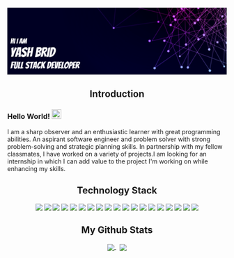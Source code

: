 ![Bannner](https://github.com/bridyash13/bridyash13/blob/main/Banner.png)

<h2 align="center">Introduction</h2>

### Hello World! <img src="https://raw.githubusercontent.com/aemmadi/aemmadi/master/wave.gif" height="22" width="22">
I am a sharp observer and an enthusiastic learner with great programming abilities. An aspirant software engineer and problem solver with strong problem-solving and strategic planning skills. In partnership with my fellow classmates, I have worked on a variety of projects.I am looking for an internship in which I can add value to the project I'm working on while enhancing my skills.

<h2 align="center">Technology Stack</h2>

<p align="center">
<img src="https://img.shields.io/badge/C-00599C?style=flat-square&logo=c"/>
<img src="https://img.shields.io/badge/-C++-00599C?style=flat-square&logo=c"/>
<img src="https://img.shields.io/badge/Python-FFD43B?style=flat-square&logo=python"/>
<img src="https://img.shields.io/badge/JavaScript-323330?style=flat-square&logo=javascript"/>
<img src="https://img.shields.io/badge/-java-E34A86?style=flat-square&logo=java"/>
<img src="https://img.shields.io/badge/Dart-0175C2?style=flat-square&logo=dart&logoColor=white"/>
<img src="https://img.shields.io/badge/Flutter-02569B?style=flat-square&logo=flutter&logoColor=white"/>
<img src="https://img.shields.io/badge/-HTML5-E34F26?style=flat-square&logo=html5&logoColor=white"/>
<img src="https://img.shields.io/badge/-CSS3-1572B6?style=flat-square&logo=css3"/>
<img src="https://img.shields.io/badge/-Bootstrap-563D7C?style=flat-square&logo=bootstrap"/>
<img src="https://img.shields.io/badge/Django-092E20?style=flat-square&logo=django"/>
<img src="https://img.shields.io/badge/django%20rest-ff1709?style=flat-square&logo=django"/>
<img src="https://img.shields.io/badge/Jupyter-F37626.svg?&style=flat-square&logo=Jupyter&logoColor=white"/>
<img src="https://img.shields.io/badge/React-20232A?style=flat-square&logo=react"/>
<img src="https://img.shields.io/badge/MySQL-005C84?style=flat-square&logo=mysql&logoColor=white"/>
<img src="https://img.shields.io/badge/SQLite-07405E?style=flat-square&logo=sqlite"/>
<img src="https://img.shields.io/badge/Figma-F24E1E?style=flat-square&logo=figma&logoColor=white"/>
<img src="https://img.shields.io/badge/Colab-F9AB00?style=flat-square&logo=googlecolab&color=525252"/>
<img src="https://img.shields.io/badge/Ubuntu-E95420?style=flat-square&logo=ubuntu&logoColor=white"/>
</p>

<h2 align="center">My Github Stats</h2>

<div align="center">
<a href="">
  <img align="center" src="https://github-readme-stats.vercel.app/api/top-langs/?username=bridyash13&langs_count=3&theme=chartreuse-dark" />
</a>
&nbsp
<a href="">
  <img align="center" src="https://github-readme-stats.vercel.app/api?username=bridyash13&show_icons=true&theme=chartreuse-dark" />
</a>
</div>

